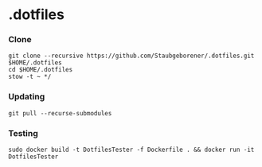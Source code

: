 # .dotfiles

### Clone

```shell
git clone --recursive https://github.com/Staubgeborener/.dotfiles.git $HOME/.dotfiles
cd $HOME/.dotfiles
stow -t ~ */
```

### Updating

```shell
git pull --recurse-submodules
```

### Testing

```shell
sudo docker build -t DotfilesTester -f Dockerfile . && docker run -it DotfilesTester
```
